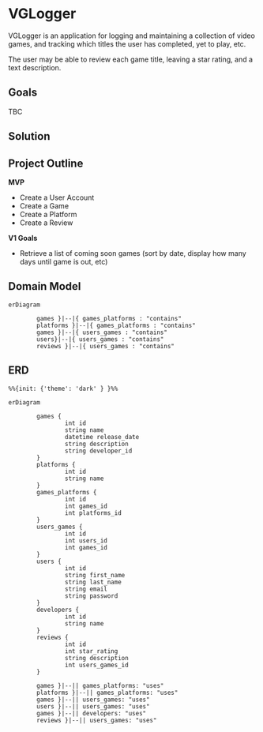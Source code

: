# VGLogger

VGLogger is an application for logging and maintaining a collection of video games, and tracking which titles the user has completed, yet to play, etc.

The user may be able to review each game title, leaving a star rating, and a text description.

## Goals

TBC

## Solution

## Project Outline

**MVP**

- Create a User Account
- Create a Game
- Create a Platform
- Create a Review

**V1 Goals**

- Retrieve a list of coming soon games (sort by date, display how many days until game is out, etc)

## Domain Model

``` mermaid
erDiagram

        games }|--|{ games_platforms : "contains"
        platforms }|--|{ games_platforms : "contains"
        games }|--|{ users_games : "contains"
        users}|--|{ users_games : "contains"
        reviews }|--|{ users_games : "contains"
```

## ERD 
``` mermaid
%%{init: {'theme': 'dark' } }%%

erDiagram

        games {
                int id
                string name
                datetime release_date
                string description
                string developer_id
        }
        platforms {
                int id
                string name                
        }
        games_platforms {
                int id
                int games_id
                int platforms_id
        }
        users_games {
                int id
                int users_id
                int games_id
        }
        users {
                int id
                string first_name
                string last_name
                string email
                string password
        }
        developers {
                int id
                string name
        }
        reviews {
                int id
                int star_rating
                string description
                int users_games_id
        }
        
        games }|--|| games_platforms: "uses"
        platforms }|--|| games_platforms: "uses"
        games }|--|| users_games: "uses"
        users }|--|| users_games: "uses"
        games }|--|| developers: "uses"
        reviews }|--|| users_games: "uses"

```
